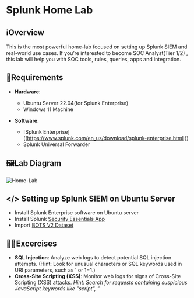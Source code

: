 # Splunk Home Lab

## ℹ️Overview

This is the most powerful home-lab focused on setting up Splunk SIEM and real-world use cases. If you’re interested to become SOC Analyst(Tier 1/2) , this lab will help you with SOC tools, rules, queries, apps and integration.

## 🧮Requirements

- **Hardware**:
  - Ubuntu Server 22.04(for Splunk Enterprise)
  - Windows 11 Machine

- **Software**:
  - [Splunk Enterprise]((https://www.splunk.com/en_us/download/splunk-enterprise.html )) 
  - Splunk Universal Forwarder
  
  

## 🖼️Lab Diagram

![Home-Lab](https://github.com/0xrajneesh/Home-Lab/assets/40385860/2a1f4e02-3ae9-4d47-8e09-9370548035ed)


## </> Setting up Splunk SIEM on Ubuntu Server
- Install Splunk Enterprise software on Ubuntu server    
- Install Splunk [Security Essentials App]((https://splunkbase.splunk.com/app/3435))  
- Import [BOTS V2 Dataset](https://s3.amazonaws.com/botsdataset/botsv2/botsv2_data_set_attack_only.tgz)  

## 🧑‍💻Excercises
- **SQL Injection**: Analyze web logs to detect potential SQL injection attempts. (Hint: Look for unusual characters or SQL keywords used in URI parameters, such as ' or 1=1.)  
- **Cross-Site Scripting (XSS)**: Monitor web logs for signs of Cross-Site Scripting (XSS) attacks. *Hint: Search for requests containing suspicious JavaScript keywords like "script", "<script>", or "onload".*  
- **Cross-Site Request Forgery**: Identify potential Cross-Site Request Forgery (CSRF) attacks in web logs. *Hint: Look for requests with unexpected or unauthorized actions, such as changes in user settings or profile information*.
- **Directory Traversal**: Search for indications of Directory Traversal attacks in web logs. *Hint:  Check for requests containing "../" or "%2e%2e/" sequences in the URI, attempting to access files outside the web root*.
- **Brute Force**: Monitor access logs for patterns indicative of brute force attacks. *Hint: Look for repeated login attempts from the same IP address or requests with multiple failed authentication attempts*.
- **Session Hijacking**: Detect potential session hijacking attempts by analyzing web logs. *Hint: Look for multiple logins from different IP addresses for the same user account in a short time frame.*
- **Remote Code Execution**: Identify potential Remote Code Execution (RCE) attempts in web logs. *Hint: Look for requests with unusual file extensions or commands that may indicate attempts to execute arbitrary code on the server.*
- **XXL External Entity**: Search for indications of XML External Entity (XXE) attacks in web logs. *Hint: Look for requests with XML payloads containing references to external entities or unusual XML processing instructions.*
- **Insecure Deserialization Detection**: Detect potential Insecure Deserialization attempts in web logs. *Hint: Look for requests with serialized data or references to known serialization libraries vulnerable to exploitation*.
- **SSRF Detection**: Monitor web logs for signs of Server-Side Request Forgery (SSRF) attacks. *Hint: Look for requests with URLs pointing to internal or sensitive resources, or containing unexpected protocols like "file://" or "gopher://"*.


## 🔴Build and Learn with us
- Live Home-Lab Set up and Exercises
- Day: 1st and 3rd Saturday
- Duration: 2 hours
- Recording available
